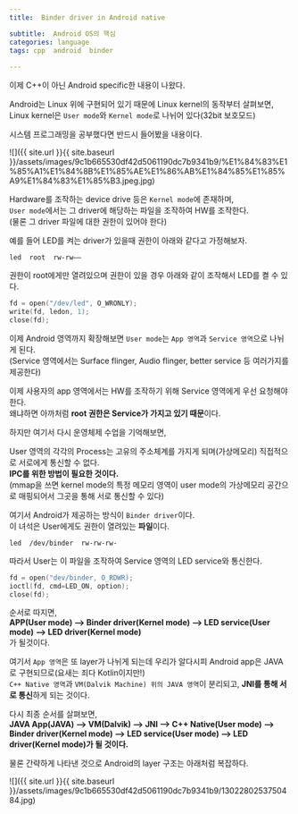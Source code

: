 ```yaml
---
title:  Binder driver in Android native

subtitle:  Android OS의 핵심
categories: language  
tags: cpp  android  binder
 
---
```


  
  
이제 C++이 아닌 Android specific한 내용이 나왔다.  
  
Android는 Linux 위에 구현되어 있기 때문에 Linux kernel의 동작부터 살펴보면,  
Linux kernel은 `User mode`와 `Kernel mode`로 나뉘어 있다(32bit 보호모드)  
  
시스템 프로그래밍을 공부했다면 반드시 들어봤을 내용이다.  
  
![]({{ site.url }}{{ site.baseurl }}/assets/images/9c1b665530df42d5061190dc7b9341b9/%E1%84%83%E1%85%A1%E1%84%8B%E1%85%AE%E1%86%AB%E1%84%85%E1%85%A9%E1%84%83%E1%85%B3.jpeg.jpg)  
  
Hardware를 조작하는 device drive 등은 `Kernel mode`에 존재하며,  
`User mode`에서는 그 driver에 해당하는 파일을 조작하여 HW를 조작한다.  
(물론 그 driver 파일에 대한 권한이 있어야 한다)  
  
예를 들어 LED를 켜는 driver가 있을때 권한이 아래와 같다고 가정해보자.  
```  
led  root  rw-rw——  
```  
  
권한이 root에게만 열려있으며 권한이 있을 경우 아래와 같이 조작해서 LED를 켤 수 있다.  
```c  
fd = open("/dev/led", O_WRONLY);  
write(fd, ledon, 1);  
close(fd);  
```  
  
이제 Android 영역까지 확장해보면 `User mode`는 `App 영역`과 `Service 영역`으로 나뉘게 된다.  
(Service 영역에서는 Surface flinger, Audio flinger, better service 등 여러가지를 제공한다)  
  
이제 사용자의 app 영역에서는 HW를 조작하기 위해 Service 영역에게 우선 요청해야 한다.  
왜냐하면 아까처럼 **root 권한은 Service가 가지고 있기 때문**이다.  
  
하지만 여기서 다시 운영체제 수업을 기억해보면,  
  
User 영역의 각각의 Process는 고유의 주소체계를 가지게 되며(가상메모리) 직접적으로 서로에게 통신할 수 없다.  
**IPC를 위한 방법이 필요한 것이다.**  
(mmap을 쓰면 kernel mode의 특정 메모리 영역이 user mode의 가상메모리 공간으로 매핑되어서 그곳을 통해 서로 통신할 수 있다)  
  
여기서 Android가 제공하는 방식이 `Binder driver`이다.  
이 녀석은 User에게도 권한이 열려있는 **파일**이다.  
```  
led  /dev/binder  rw-rw-rw-  
```  
  
따라서 User는 이 파일을 조작하여 Service 영역의 LED service와 통신한다.  
  
```c  
fd = open("dev/binder, O_RDWR);  
ioctl(fd, cmd=LED_ON, option);  
close(fd);  
```  
  
순서로 따지면,  
**APP(User mode) ——> Binder driver(Kernel mode) ——> LED service(User mode) ——> LED driver(Kernel mode)**  
가 될것이다.  
  
여기서 `App 영역`은 또 layer가 나뉘게 되는데 우리가 알다시피 Android app은 JAVA로 구현되므로(요새는 죄다 Kotlin이지만!)  
`C++ Native 영역`과 `VM(Dalvik Machine) 위의 JAVA 영역`이 분리되고, **JNI를 통해 서로 통신**하게 되는 것이다.  
  
다시 최종 순서를 살펴보면,  
**JAVA App(JAVA) ——> VM(Dalvik) ——> JNI ——> C++ Native(User mode) ——> Binder driver(Kernel mode) ——> LED service(User mode) ——> LED driver(Kernel mode)가 될 것이다.**  
  
물론 간략하게 나타낸 것으로 Android의 layer 구조는 아래처럼 복잡하다.   
  
![]({{ site.url }}{{ site.baseurl }}/assets/images/9c1b665530df42d5061190dc7b9341b9/1302280253750484.jpg)  
